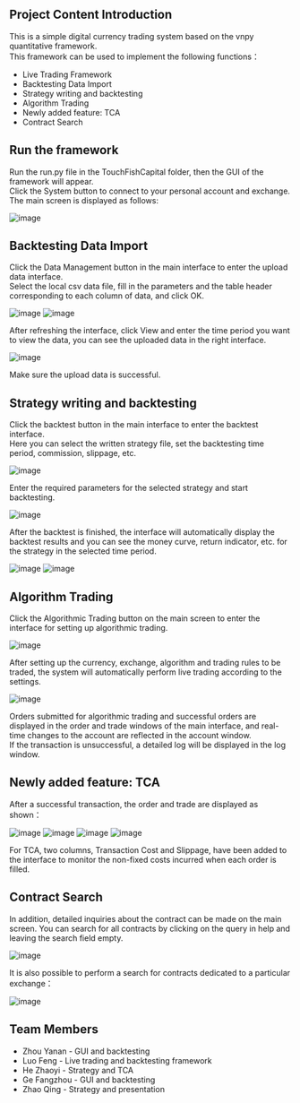 ## Project Content Introduction 

This is a simple digital currency trading system based on the vnpy quantitative framework.   
This framework can be used to implement the following functions：  
* Live Trading Framework
* Backtesting Data Import
* Strategy writing and backtesting
* Algorithm Trading
* Newly added feature: TCA
* Contract Search

## Run the framework
Run the run.py file in the TouchFishCapital folder, then the GUI of the framework will appear.  
Click the System button to connect to your personal account and exchange.  
The main screen is displayed as follows:  

![image](https://github.com/algo21-115010302/TouchFishCapital/blob/main/GUI%20pngs/framework%201.png)

## Backtesting Data Import
Click the Data Management button in the main interface to enter the upload data interface.   
Select the local csv data file, fill in the parameters and the table header corresponding to each column of data, and click OK.  

![image](https://github.com/algo21-115010302/TouchFishCapital/blob/main/GUI%20pngs/import%20data.png)
![image](https://github.com/algo21-115010302/TouchFishCapital/blob/main/GUI%20pngs/import%20data%20successfully.png)

After refreshing the interface, click View and enter the time period you want to view the data, you can see the uploaded data in the right interface. 

![image](https://github.com/algo21-115010302/TouchFishCapital/blob/main/GUI%20pngs/view%20data.png)

Make sure the upload data is successful.

## Strategy writing and backtesting

Click the backtest button in the main interface to enter the backtest interface.    
Here you can select the written strategy file, set the backtesting time period, commission, slippage, etc.  

![image](https://github.com/algo21-115010302/TouchFishCapital/blob/main/GUI%20pngs/backtest.png)

Enter the required parameters for the selected strategy and start backtesting.   

![image](https://github.com/algo21-115010302/TouchFishCapital/blob/main/GUI%20pngs/backtest%20parameters.png)

After the backtest is finished, the interface will automatically display the backtest results and you can see the money curve, return indicator, etc. for the strategy in the selected time period.   

![image](https://github.com/algo21-115010302/TouchFishCapital/blob/main/GUI%20pngs/backtest%20result%201.png)
![image](https://github.com/algo21-115010302/TouchFishCapital/blob/main/GUI%20pngs/backtest%20result%202.png)

## Algorithm Trading

Click the Algorithmic Trading button on the main screen to enter the interface for setting up algorithmic trading.     

![image](https://github.com/algo21-115010302/TouchFishCapital/blob/main/GUI%20pngs/algorithm%20trading%201.png)

After setting up the currency, exchange, algorithm and trading rules to be traded, the system will automatically perform live trading according to the settings.  

![image](https://github.com/algo21-115010302/TouchFishCapital/blob/main/GUI%20pngs/algorithm%20trading%202.png)

Orders submitted for algorithmic trading and successful orders are displayed in the order and trade windows of the main interface, and real-time changes to the account are reflected in the account window.   
If the transaction is unsuccessful, a detailed log will be displayed in the log window.   

## Newly added feature: TCA

After a successful transaction, the order and trade are displayed as shown：   

![image](https://github.com/algo21-115010302/TouchFishCapital/blob/main/GUI%20pngs/tca%202.png)
![image](https://github.com/algo21-115010302/TouchFishCapital/blob/main/GUI%20pngs/tca%203.png)
![image](https://github.com/algo21-115010302/TouchFishCapital/blob/main/GUI%20pngs/trading%20result.png)
![image](https://github.com/algo21-115010302/TouchFishCapital/blob/main/GUI%20pngs/tca.png)

 For TCA, two columns, Transaction Cost and Slippage, have been added to the interface to monitor the non-fixed costs incurred when each order is filled.   
 
 ## Contract Search
 
In addition, detailed inquiries about the contract can be made on the main screen. You can search for all contracts by clicking on the query in help and leaving the search field empty.  

![image](https://github.com/algo21-115010302/TouchFishCapital/blob/main/GUI%20pngs/query%201.png)

It is also possible to perform a search for contracts dedicated to a particular exchange： 

![image](https://github.com/algo21-115010302/TouchFishCapital/blob/main/GUI%20pngs/query%202.png)

## Team Members

* Zhou Yanan - GUI and backtesting
* Luo Feng - Live trading and backtesting framework
* He Zhaoyi - Strategy and TCA
* Ge Fangzhou - GUI and backtesting
* Zhao Qing - Strategy and presentation

